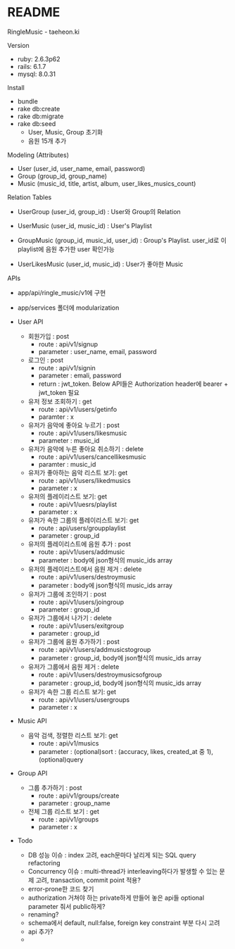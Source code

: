 # README

RingleMusic - taeheon.ki

Version
* ruby: 2.6.3p62
* rails: 6.1.7
* mysql: 8.0.31

Install
* bundle
* rake db:create
* rake db:migrate
* rake db:seed
  - User, Music, Group 초기화
  - 음원 15개 추가

Modeling (Attributes)
* User (user_id, user_name, email, password)
* Group (group_id, group_name)
* Music (music_id, title, artist, album, user_likes_musics_count)

Relation Tables
* UserGroup (user_id, group_id) : User와 Group의 Relation

* UserMusic (user_id, music_id) : User's Playlist
* GroupMusic (group_id, music_id, user_id) : Group's Playlist. user_id로 이 playlist에 음원 추가한 user 확인가능

* UserLikesMusic (user_id, music_id) : User가 좋아한 Music

APIs
* app/api/ringle_music/v1에 구현
* app/services 폴더에 modularization
* User API
  * 회원가입 : post
    * route : api/v1/signup
    * parameter : user_name, email, password
  * 로그인 : post
    * route : api/v1/signin
    * parameter : emali, password
    * return : jwt_token. Below API들은 Authorization header에 bearer + jwt_token 필요
  * 유저 정보 조회하기 : get
    * route : api/v1/users/getinfo
    * paramter : x
  * 유저가 음악에 좋아요 누르기 : post
    * route : api/v1/users/likesmusic
    * parameter : music_id
  * 유저가 음악에 누른 좋아요 취소하기 : delete
    * route : api/v1/users/cancellikesmusic
    * paramter : music_id
  * 유저가 좋아하는 음악 리스트 보기: get
    * route : api/v1/users/likedmusics
    * parameter : x
  * 유저의 플레이리스트 보기: get
    * route : api/v1/uesrs/playlist
    * parameter : x
  * 유저가 속한 그룹의 플레이리스트 보기: get
    * route : api/users/groupplaylist
    * parameter : group_id
  * 유저의 플레이리스트에 음원 추가 : post
    * route : api/v1/users/addmusic
    * parameter : body에 json형식의 music_ids array
  * 유저의 플레이리스트에서 음원 제거 : delete
    * route : api/v1/users/destroymusic
    * parameter : body에 json형식의 music_ids array
  * 유저가 그룹에 조인하기 : post
    * route : api/v1/users/joingroup
    * parameter : group_id
  * 유저가 그룹에서 나가기 : delete
    * route : api/v1/users/exitgroup
    * parameter : group_id
  * 유저가 그룹에 음원 추가하기 : post
    * route : api/v1/users/addmusicstogroup
    * parameter : group_id, body에 json형식의 music_ids array
  * 유저가 그룹에서 음원 제거 : delete
    * route : api/v1/users/destroymusicsofgroup
    * parameter : group_id, body에 json형식의 music_ids array
  * 유저가 속한 그룹 리스트 보기: get
    * route : api/v1/users/usergroups
    * parameter : x
* Music API
  * 음악 검색, 정렬한 리스트 보기: get
    * route : api/v1/musics
    * parameter : (optional)sort : (accuracy, likes, created_at 중 1), (optional)query
* Group API
  * 그룹 추가하기 : post
    * route : api/v1/groups/create
    * parameter : group_name
  * 전체 그룹 리스트 보기 : get
    * route : api/v1/groups
    * parameter : x

* Todo
  * DB 성능 이슈 : index 고려, each문마다 날리게 되는 SQL query refactoring
  * Concurrency 이슈 : multi-thread가 interleaving하다가 발생할 수 있는 문제 고려, transaction, commit point 적용?
  * error-prone한 코드 찾기
  * authorization 거쳐야 하는 private하게 만들어 놓은 api들 optional parameter 줘서 public하게?
  * renaming?
  * schema에서 default, null:false, foreign key constraint 부분 다시 고려
  * api 추가?
  * 